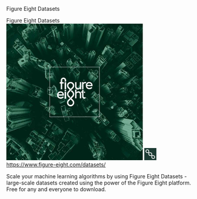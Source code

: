 Figure Eight Datasets

Figure Eight Datasets
![](../_resources/3cb01907a9e6ed5f365c2f3f5a8860bf.png)
![](../_resources/49717cc93e7f7d515212a88f17b49e5f.png)https://www.figure-eight.com/datasets/

Scale your machine learning algorithms by using Figure Eight Datasets - large-scale datasets created using the power of the Figure Eight platform. Free for any and everyone to download.